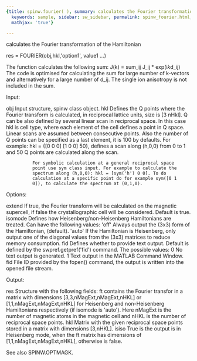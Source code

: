 ```yaml
---
{title: spinw.fourier( ), summary: calculates the Fourier transformation of the Hamiltonian,
  keywords: sample, sidebar: sw_sidebar, permalink: spinw_fourier.html, folder: spinw,
  mathjax: 'true'}

---
```

calculates the Fourier transformation of the Hamiltonian
 
res = FOURIER(obj,hkl,'option1', value1 ...)
 
The function calculates the following sum:
      J(k) = sum_ij J_ij * exp(i*k*d_ij)
The code is optimised for calculating the sum for large number of
k-vectors and alternatively for a large number of d_ij. The single ion
anisotropy is not included in the sum.
 
Input:
 
obj           Input structure, spinw class object.
hkl           Defines the Q points where the Fourier transform is
              calculated, in reciprocal lattice units, size is [3 nHkl].
              Q can be also defined by several linear scan in reciprocal
              space. In this case hkl is cell type, where each element of
              the cell defines a point in Q space. Linear scans are
              assumed between consecutive points. Also the number of Q
              points can be specified as a last element, it is 100 by
              defaults. For example: hkl = {[0 0 0] [1 0 0]  50}, defines
              a scan along (h,0,0) from 0 to 1 and 50 Q points are
              calculated along the scan.
 
              For symbolic calculation at a general reciprocal space
              point use sym class input. For example to calculate the
              spectrum along (h,0,0): hkl = [sym('h') 0 0]. To do
              calculation at a specific point do for example sym([0 1
              0]), to calculate the spectrum at (0,1,0).
 
Options:
 
extend        If true, the Fourier transform will be calculated on the
              magnetic supercell, if false the crystallographic cell will
              be considered. Default is true.
isomode       Defines how Heisenberg/non-Heisenberg Hamiltonians are
              treated. Can have the following values:
                  'off'   Always output the (3x3) form of the
                          Hamiltonian, (default).
                  'auto'  If the Hamiltonian is Heisenberg, only output
                          one of the diagonal values from the (3x3)
                          matrices to reduce memory consumption.
fid           Defines whether to provide text output. Default is defined
              by the swpref.getpref('fid') command. The possible values:
                  0       No text output is generated.
                  1       Text output in the MATLAB Command Window.
                  fid     File ID provided by the fopen() command, the
                          output is written into the opened file stream.
 
Output:
 
res           Structure with the following fields:
  ft          contains the Fourier transfor in a matrix with dimensions
              [3,3,nMagExt,nMagExt,nHKL] or [1,1,nMagExt,nMagExt,nHKL]
              for Heisenberg and non-Heisenberg Hamiltonians respectively
              (if isomode is 'auto'). Here nMagExt is the number of
              magnetic atoms in the magnetic cell and nHKL is the number
              of reciprocal space points.
  hkl         Matrix with the given reciprocal space points stored in a
              matrix with dimensions [3,nHKL].
  isiso       True is the output is in Heisenberg mode, when the ft
              matrix has dimensions of [1,1,nMagExt,nMagExt,nHKL],
              otherwise is false.
 
See also SPINW.OPTMAGK.
 
